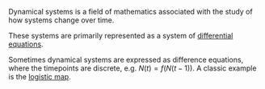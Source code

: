 
Dynamical systems is a field of mathematics associated with the study of how 
systems change over time. 

These systems are primarily represented as a system of [differential equations](./differential_equations.md).



Sometimes dynamical systems are expressed as difference equations, where the timepoints are discrete, e.g. $N(t)=f(N(t-1))$. A classic example is the [logistic map](./logistic_map.md). 